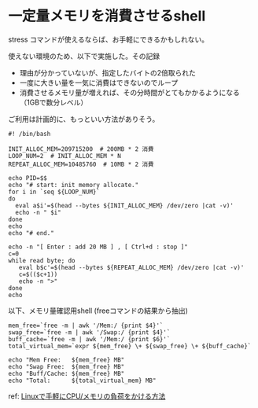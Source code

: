 # 一定量メモリを消費させるshell

stress コマンドが使えるならば、お手軽にできるかもしれない。

使えない環境のため、以下で実施した。その記録

- 理由が分かっていないが、指定したバイトの2倍取られた
- 一度に大きい量を一気に消費はできないのでループ
- 消費させるメモリ量が増えれば、その分時間がとてもかかるようになる（1GBで数分レベル）

ご利用は計画的に、もっといい方法がありそう。

```shell
#! /bin/bash

INIT_ALLOC_MEM=209715200  # 200MB * 2 消費
LOOP_NUM=2  # INIT_ALLOC_MEM * N
REPEAT_ALLOC_MEM=10485760  # 10MB * 2 消費

echo PID=$$
echo "# start: init memory allocate."
for i in `seq ${LOOP_NUM}`
do
  eval a$i'=$(head --bytes ${INIT_ALLOC_MEM} /dev/zero |cat -v)'
  echo -n " $i"
done
echo
echo "# end."

echo -n "[ Enter : add 20 MB ] , [ Ctrl+d : stop ]"
c=0
while read byte; do
   eval b$c'=$(head --bytes ${REPEAT_ALLOC_MEM} /dev/zero |cat -v)'
   c=$(($c+1))
   echo -n ">"
done
echo
```

以下、メモリ量確認用shell (freeコマンドの結果から抽出)

```shell
mem_free=`free -m | awk '/Mem:/ {print $4}'`
swap_free=`free -m | awk '/Swap:/ {print $4}'`
buff_cache=`free -m | awk '/Mem:/ {print $6}'`
total_virtual_mem=`expr ${mem_free} \+ ${swap_free} \+ ${buff_cache}`

echo "Mem Free:   ${mem_free} MB"
echo "Swap Free:  ${mem_free} MB"
echo "Buff/Cache: ${mem_free} MB"
echo "Total:      ${total_virtual_mem} MB"
```

ref: [Linuxで手軽にCPU/メモリの負荷をかける方法](https://qiita.com/keita0322/items/8fba88debe66fa8d2b39)